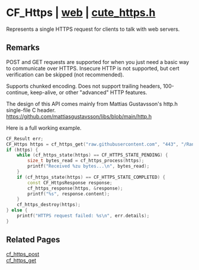 # CF_Https | [web](https://github.com/RandyGaul/cute_framework/blob/master/docs/web/README.md) | [cute_https.h](https://github.com/RandyGaul/cute_framework/blob/master/include/cute_https.h)

Represents a single HTTPS request for clients to talk with web servers.

## Remarks

POST and GET requests are supported for when you just need a basic way to communicate over HTTPS. Insecure HTTP is not supported,
but cert verification can be skipped (not recommended).

Supports chunked encoding. Does not support trailing headers, 100-continue, keep-alive, or other
"advanced" HTTP features.

The design of this API comes mainly from Mattias Gustavsson's http.h single-file C header.
https://github.com/mattiasgustavsson/libs/blob/main/http.h

Here is a full working example.

```cpp
CF_Result err;
CF_Https https = cf_https_get("raw.githubusercontent.com", "443", "/RandyGaul/cute_framework/main/src/cute_https.h", &err);
if (https) {
    while (cf_https_state(https) == CF_HTTPS_STATE_PENDING) {
        size_t bytes_read = cf_https_process(https);
        printf("Received %zu bytes...\n", bytes_read);
    }
    if (cf_https_state(https) == CF_HTTPS_STATE_COMPLETED) {
        const CF_HttpsResponse response;
        cf_https_response(https, &response);
        printf("%s", response.content);
    }
    cf_https_destroy(https);
} else {
    printf("HTTPS request failed: %s\n", err.details);
}
```

## Related Pages

[cf_https_post](https://github.com/RandyGaul/cute_framework/blob/master/docs/web/cf_https_post.md)  
[cf_https_get](https://github.com/RandyGaul/cute_framework/blob/master/docs/web/cf_https_get.md)  
